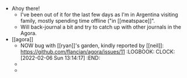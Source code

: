 - Ahoy there!
	- I've been out of it for the last few days as I'm in Argentina visiting family, mostly spending time offline ("in [[meatspace]]".
	- Will back-journal a bit and try to catch up with other journals in the Agora.
- [[agora]]
	- NOW bug with [[ryan]]'s garden, kindly reported by [[neil]]: https://github.com/flancian/agora/issues/11
	  :LOGBOOK:
	  CLOCK: [2022-02-06 Sun 13:14:17]
	  :END:
	-
	-